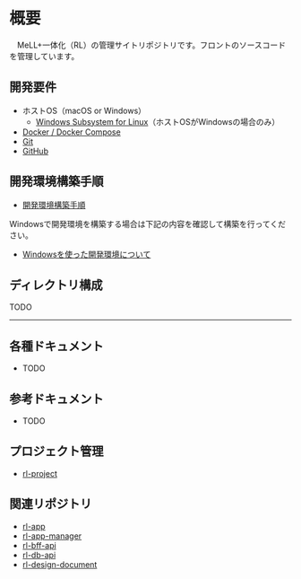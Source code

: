 # 概要

　MeLL+一体化（RL）の管理サイトリポジトリです。フロントのソースコードを管理しています。

## 開発要件
- ホストOS（macOS or Windows）
    - [Windows Subsystem for Linux](https://learn.microsoft.com/ja-jp/windows/wsl/)（ホストOSがWindowsの場合のみ）
- [Docker / Docker Compose](https://www.docker.com/)
- [Git](https://git-scm.com/)
- [GitHub](https://github.co.jp/)



## 開発環境構築手順

- [開発環境構築手順](docs/CONSTRUCTION_PROCEDURE.md)

Windowsで開発環境を構築する場合は下記の内容を確認して構築を行ってください。
- [Windowsを使った開発環境について](https://github.com/wiseman-co-ltd/rl-design-document/blob/main/docs/Windows%E3%82%92%E4%BD%BF%E3%81%A3%E3%81%9F%E9%96%8B%E7%99%BA%E7%92%B0%E5%A2%83%E3%81%AB%E3%81%A4%E3%81%84%E3%81%A6.md)

## ディレクトリ構成

TODO



***

## 各種ドキュメント
- TODO

## 参考ドキュメント
- TODO

## プロジェクト管理
- [rl-project](https://github.com/orgs/wiseman-co-ltd/projects/2/views/1)

## 関連リポジトリ
- [rl-app](https://github.com/wiseman-co-ltd/Melltasu)
- [rl-app-manager](https://github.com/wiseman-co-ltd/Melltasu)
- [rl-bff-api](https://github.com/wiseman-co-ltd/Melltasu-API)
- [rl-db-api](https://github.com/wiseman-co-ltd/rl-db-api)
- [rl-design-document](https://github.com/wiseman-co-ltd/rl-design-document)
